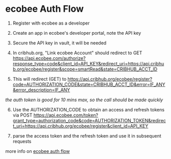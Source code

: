 
# ecobee Auth Flow

1. Register with ecobee as a developer

2. Create an app in ecobee's developer portal, note the API key

3. Secure the API key in vault, it will be needed

4. In cribhub.org, "Link ecobee Account" should redirect to GET https://api.ecobee.com/authorize?response_type=code&client_id=API_KEY&redirect_uri=https://api.cribhub.org/ecobee/register&scope=smartRead&state=CRIBHUB_ACCT_ID

5. This will redirect (GET) to https://api.cribhub.org/ecobee/register?code=AUTHORIZATION_CODE&state=CRIBHUB_ACCT_ID&error=IF_ANY&error_description=IF_ANY  

*the auth token is good for 10 mins max, so the call should be made quickly*

6. Use the AUTHORIZATION_CODE to obtain an access and refresh tokens via POST https://api.ecobee.com/token?grant_type=authorization_code&code=AUTHORIZATION_TOKEN&redirect_uri=https://api.cribhub.org/ecobee/register&client_id=API_KEY

7. parse the access token and the refresh token and use it in subsequent requests

more info on [ecobee auth flow](https://www.ecobee.com/home/developer/api/documentation/v1/auth/authz-code-authorization.shtml)
